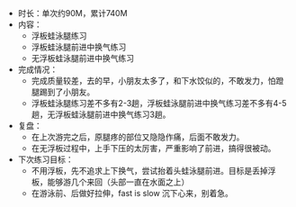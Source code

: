 - 时长：单次约90M，累计740M
- 内容：
  - 浮板蛙泳腿练习
  - 浮板蛙泳腿前进中换气练习
  - 无浮板蛙泳腿前进中换气练习
- 完成情况：
  - 完成质量较差，去的早，小朋友太多了，和下水饺似的，不敢发力，怕蹬腿踢到了小朋友。
  - 浮板蛙泳腿练习差不多有2-3趟，浮板蛙泳腿前进中换气练习差不多有4-5趟，无浮板蛙泳腿前进中换气练习3趟。
- 复盘：
  - 在上次游完之后，原腿疼的部位又隐隐作痛，后面不敢发力。
  - 在无浮板过程中，上手下压的太厉害，严重影响了前进，搞得很被动。
- 下次练习目标：
  - 不用浮板，先不追求上下换气，尝试抬着头蛙泳腿前进。目标是丢掉浮板，能够游几个来回（头部一直在水面之上）
  - 在游泳前、后做好拉伸，fast is slow 沉下心来，别着急。
